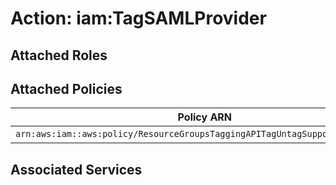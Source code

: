 # Action: iam:TagSAMLProvider

## Attached Roles

## Attached Policies

| Policy ARN | Policy Name |
|------------|-------------|
| `arn:aws:iam::aws:policy/ResourceGroupsTaggingAPITagUntagSupportedResources` | [ResourceGroupsTaggingAPITagUntagSupportedResources](../policies.md#resourcegroupstaggingapitaguntagsupportedresources) |

## Associated Services

